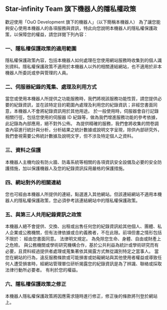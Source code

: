 ## Star-infinity Team 旗下機器人的隱私權政策

歡迎使用「OuO Development 旗下的機器人」（以下簡稱本機器人） 為了讓您能夠安心使用本機器人的各項服務與資訊，特此向您說明本機器人的隱私權保護政策，以保障您的權益，請您詳閱下列內容：


### 一、隱私權保護政策的適用範圍

隱私權保護政策內容，包括本機器人如何處理在您使用網站服務時收集到的個人識別資料。隱私權保護政策不適用於本機器人以外的相關連結網站，也不適用於非本機器人所委託或參與管理的人員。
### 二、伺服器紀錄的蒐集、處理及利用方式

當您或使用本機器人所提供之功能服務時，我們將視該服務功能性質，請您提供必要的紀錄資訊，並在該特定目的範圍內處理及利用您的紀錄資訊；非經您書面同意，本機器人不會將紀錄資訊用於其他用途。 於一般使用時，伺服器會自行記錄相關行徑，包括您使用的伺服器 ID 紀錄等，做為我們增進服務功能的參考依據，此記錄為內部應用，絕不對外公佈。 為提供精確的服務，我們會將收集的問卷調查內容進行統計與分析，分析結果之統計數據或說明文字呈現，除供內部研究外，我們會視需要公佈統計數據及說明文字，但不涉及特定個人之資料。
### 三、資料之保護

本機器人主機均設有防火牆、防毒系統等相關的各項資訊安全設備及必要的安全防護措施，加以保護機器人及您的紀錄資訊採用嚴格的保護措施。
### 四、網站對外的相關連結

您也可經由本機器人所提供的連結，點選進入其他網站。但該連結網站不適用本機器人的隱私權保護政策，您必須參考該連結網站中的隱私權保護政策。
### 五、與第三人共用紀錄資訊之政策

本機器人絕不會提供、交換、出租或出售任何您的紀錄資訊給其他個人、團體、私人企業或公務機關，但有法律依據或合約義務者，不在此限。前項但書之情形包括不限於： 經由您書面同意。 法律明文規定。 為免除您生命、身體、自由或財產上之危險。 與公務機關或學術研究機構合作，基於公共利益為統計或學術研究而有必要，且資料經過提供者處理或蒐集著依其揭露方式無從識別特定之當事人。 當您在網站的行為，違反服務條款或可能損害或妨礙網站與其他使用者權益或導致任何人遭受損害時，經網站管理單位研析揭露您的紀錄資訊是為了辨識、聯絡或採取法律行動所必要者。 有利於您的權益。
### 六、隱私權保護政策之修正

本機器人隱私權保護政策將因應需求隨時進行修正，修正後的條款將刊登於網站上。
